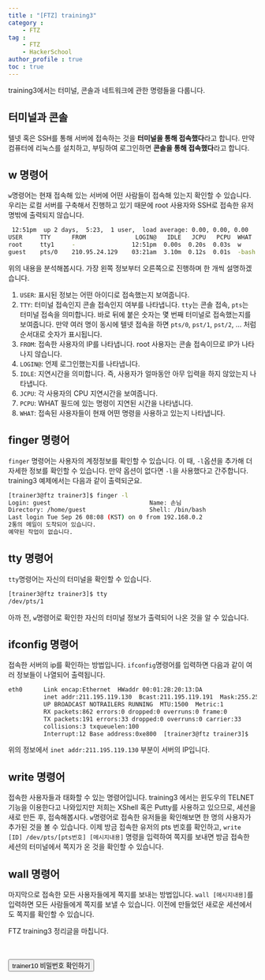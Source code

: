 ```yaml
---
title : "[FTZ] training3"
category : 
    - FTZ
tag : 
    - FTZ
    - HackerSchool
author_profile : true
toc : true
---
```


training3에서는 터미널, 콘솔과 네트워크에 관한 명령들을 다룹니다. 

## 터미널과 콘솔
텔넷 혹은 SSH를 통해 서버에 접속하는 것을 **터미널을 통해 접속했다**라고 합니다. 만약 컴퓨터에 리눅스를 설치하고, 부팅하여 로그인하면 **콘솔을 통해 접속했다**라고 합니다.  

## w 명령어
 <code>w</code>명령어는 현재 접속해 있는 서버에 어떤 사람들이 접속해 있는지 확인할 수 있습니다. 우리는 로컬 서버를 구축해서 진행하고 있기 때문에 root 사용자와 SSH로 접속한 유저명밖에 출력되지 않습니다.

 ```sh
  12:51pm  up 2 days,  5:23,  1 user,  load average: 0.00, 0.00, 0.00
USER     TTY      FROM              LOGIN@   IDLE   JCPU   PCPU  WHAT
root     tty1     -                12:51pm  0.00s  0.20s  0.03s  w  
guest	 pts/0    210.95.24.129    03:21am  3.10m  0.12s  0.01s  -bash

 ```

 위의 내용을 분석해봅시다. 가장 왼쪽 정보부터 오른쪽으로 진행하며 한 개씩 설명하겠습니다.
 
1. <code>USER</code>: 표시된 정보는 어떤 아이디로 접속했는지 보여줍니다.
2. <code>TTY</code>: 터미널 접속인지 콘솔 접속인지 여부를 나타냅니다. <code>tty</code>는 콘솔 접속, <code>pts</code>는 터미널 접속을 의미합니다. 바로 뒤에 붙은 숫자는 몇 번째 터미널로 접속했는지를 보여줍니다. 만약 여러 명이 동시에 텔넷 접속을 하면 <code>pts/0</code>, <code>pst/1</code>, <code>pst/2</code>, ... 처럼 순서대로 숫자가 표시됩니다.
3. <code>FROM</code>: 접속한 사용자의 IP를 나타냅니다. root 사용자는 콘솔 접속이므로 IP가 나타나지 않습니다.
4. <code>LOGIN@</code>: 언제 로그인했는지를 나타냅니다.
5. <code>IDLE</code>: 지연시간을 의미합니다. 즉, 사용자가 얼마동안 아무 입력을 하지 않았는지 나타냅니다. 
6. <code>JCPU</code>: 각 사용자의 CPU 지연시간을 보여줍니다.
7. <code>PCPU</code>: WHAT 필드에 있는 명령이 지연된 시간을 나타냅니다.
8. <code>WHAT</code>: 접속된 사용자들이 현재 어떤 명령을 사용하고 있는지 나타냅니다.

## finger 명령어
<code>finger</code> 명령어는 사용자의 계정정보를 확인할 수 있습니다. 이 때, <code>-l</code>옵션을 추가해 더 자세한 정보를 확인할 수 있습니다. 만약 옵션이 없다면 <code>-l</code>을 사용했다고 간주합니다. training3 예제에서는 다음과 같이 출력되군요.

```sh
[trainer3@ftz trainer3]$ finger -l
Login: guest                            Name: 손님
Directory: /home/guest                  Shell: /bin/bash
Last login Tue Sep 26 08:08 (KST) on 0 from 192.168.0.2
2통의 메일이 도착되어 있습니다.
예약된 작업이 없습니다.
```

## tty 명령어
<code>tty</code>명령어는 자신의 터미널을 확인할 수 있습니다. 

```sh
[trainer3@ftz trainer3]$ tty
/dev/pts/1
```

아까 전, <code>w</code>명령어로 확인한 자신의 터미널 정보가 출력되어 나온 것을 알 수 있습니다.

## ifconfig 명령어
접속한 서버의 ip를 확인하는 방법입니다. <code>ifconfig</code>명령어를 입력하면 다음과 같이 여러 정보들이 나열되어 출력됩니다.

```sh
eth0      Link encap:Ethernet  HWaddr 00:01:2B:20:13:DA
          inet addr:211.195.119.130  Bcast:211.195.119.191  Mask:255.255.255.192
          UP BROADCAST NOTRAILERS RUNNING  MTU:1500  Metric:1
          RX packets:862 errors:0 dropped:0 overruns:0 frame:0
          TX packets:191 errors:33 dropped:0 overruns:0 carrier:33
          collisions:3 txqueuelen:100
          Interrupt:12 Base address:0xe800  [trainer3@ftz trainer3]$ 
```

위의 정보에서 <code>inet addr:211.195.119.130</code> 부분이 서버의 IP입니다.

## write 명령어
접속한 사용자들과 태화할 수 있는 명령어입니다. training3 에서는 윈도우의 TELNET 기능을 이용한다고 나와있지만 저희는 XShell 혹은 Putty를 사용하고 있으므로, 세션을 새로 만든 후, 접속해봅시다. <code>w</code>명령어로 접속한 유저들을 확인해보면 한 명의 사용자가 추가된 것을 볼 수 있습니다. 이제 방금 접속한 유저의 pts 번호를 확인하고, <code>write [ID] /dev/pts/[pts번호] [메시지내용]</code> 명령을 입력하여 쪽지를 보내면 방금 접속한 세션의 터미널에서 쪽지가 온 것을 확인할 수 있습니다.

## wall 명령어
마지막으로 접속한 모든 사용자들에게 쪽지를 보내는 방법입니다. <code>wall [메시지내용]</code>를 입력하면 모든 사람들에게 쪽지를 보낼 수 있습니다. 이전에 만들었던 새로운 세션에서도 쪽지를 확인할 수 있습니다.

FTZ training3 정리글을 마칩니다. <br><br><br>



<button type="button" onclick="myFunction()" id="btn" class="btn btn--primary btn--small">trainer10 비밀번호 확인하기</button>
<strong id="str"></strong>
<script>
function myFunction() { 
  document.getElementById("str").innerHTML = "&nbsp;&nbsp;mungguta";
}
</script>